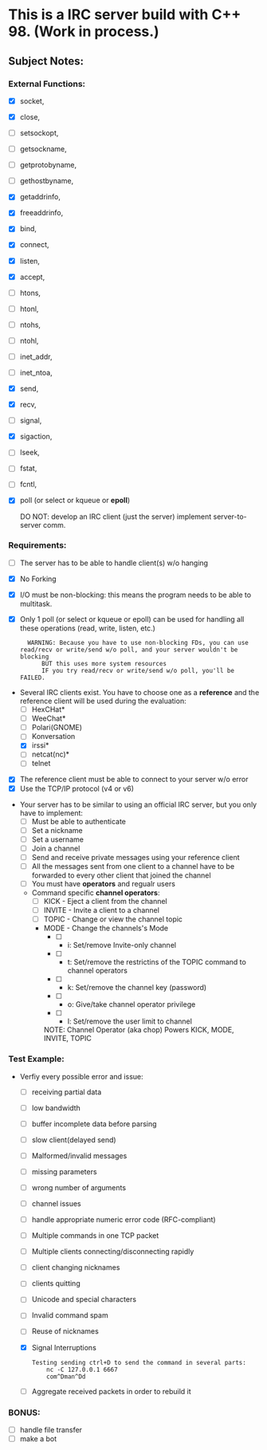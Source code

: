 # This is a IRC server build with C++ 98. (Work in process.)

## Subject Notes: 

### External Functions:

- [x] socket,
- [x] close,
- [ ] setsockopt,
- [ ] getsockname,
- [ ] getprotobyname,
- [ ] gethostbyname,
- [x] getaddrinfo,
- [x] freeaddrinfo,
- [x] bind,
- [x] connect,
- [x] listen,
- [x] accept,
- [ ] htons,
- [ ] htonl,
- [ ] ntohs,
- [ ] ntohl,
- [ ] inet_addr,
- [ ] inet_ntoa,
- [x] send,
- [x] recv,
- [ ] signal,
- [x] sigaction,
- [ ] lseek,
- [ ] fstat,
- [ ] fcntl,
- [x] poll (or select or kqueue or **epoll**)

	DO NOT:
		develop an IRC client (just the server)
		implement server-to-server comm.

### Requirements:

- [ ] The server has to be able to handle client(s) w/o hanging
- [x] No Forking
- [x] I/O must be non-blocking: this means the program needs to be able to multitask.
- [x] Only 1 poll (or select or kqueue or epoll) can be used for handling all these operations (read, write, listen, etc.) 

		WARNING: Because you have to use non-blocking FDs, you can use read/recv or write/send w/o poll, and your server wouldn't be blocking
			BUT this uses more system resources
			IF you try read/recv or write/send w/o poll, you'll be FAILED.

- Several IRC clients exist. You have to choose one as a **reference** and the reference client will be used during the evaluation:
  - [ ] HexCHat*
  - [ ] WeeChat*
  - [ ] Polari(GNOME)
  - [ ] Konversation
  - [x] irssi*
  - [ ] netcat(nc)*
  - [ ] telnet

- [x] The reference client must be able to connect to your server w/o error
- [x] Use the TCP/IP protocol (v4 or v6)
- Your server has to be similar to using an official IRC server, but you only have to implement:
  - [ ] Must be able to authenticate
  - [ ] Set a nickname
  - [ ] Set a username
  - [ ] Join a channel
  - [ ] Send and receive private messages using your reference client
  - [ ] All the messages sent from one client to a channel have to be forwarded to every other client that joined the channel
  - [ ] You must have **operators** and regualr users
  - Command specific **channel operators**:
    - [ ] KICK	- Eject a client from the channel
    - [ ] INVITE	- Invite a client to a channel
    - [ ] TOPIC	- Change or view the channel topic
    - MODE	- Change the channels's Mode
      - [ ] * i: Set/remove Invite-only channel
      - [ ] * t: Set/remove the restrictins of the TOPIC command to channel operators
      - [ ] * k: Set/remove the channel key (password)
      - [ ] * o: Give/take channel operator privilege
      - [ ] * l: Set/remove the user limit to channel

	  NOTE:
		Channel Operator (aka chop) Powers
			KICK, MODE, INVITE, TOPIC
			

### Test Example:

- Verfiy every possible error and issue:
  - [ ] receiving partial data
  - [ ] low bandwidth
  - [ ] buffer incomplete data before parsing
  - [ ] slow client(delayed send)
  - [ ] Malformed/invalid messages
  - [ ] missing parameters
  - [ ] wrong number of arguments
  - [ ] channel issues
  - [ ] handle appropriate numeric error code (RFC-compliant)
  - [ ] Multiple commands in one TCP packet
  - [ ] Multiple clients connecting/disconnecting rapidly
  - [ ] client changing nicknames
  - [ ] clients quitting
  - [ ] Unicode and special characters
  - [ ] Invalid command spam
  - [ ] Reuse of nicknames
  - [x] Signal Interruptions
  
		Testing sending ctrl+D to send the command in several parts:
			nc -C 127.0.0.1 6667
			com^Dman^Dd

  - [ ] Aggregate received packets in order to rebuild it

### BONUS:
		
- [ ] handle file transfer
- [ ] make a bot
